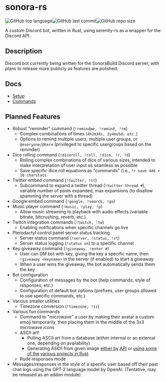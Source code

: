 # sonora-rs

![GitHub top language](https://img.shields.io/github/languages/top/d-mckee/sonora-rs?color=orange&style=flat&logo=rust)![GitHub last commit](https://img.shields.io/github/last-commit/d-mckee/sonora-rs?style=flat)![GitHub repo size](https://img.shields.io/github/repo-size/d-mckee/sonora-rs?style=flat) 

A custom Discord bot, written in Rust, using serenity-rs as a wrapper for the Discord API. 

## Description

Discord bot currently being written for the SonoraBuild Discord server, with plans to release more publicly as features are polished.

## Docs

- [Setup](docs/setup/README.md)
- [Commands](docs/commands/README.md) 

## Planned Features

- Robust "reminder" command (`!remindme, !remind, !rm`)
  - Complex combinations of times (`4h2m34s, 2y4mo5d, etc.`)
  - Options to remind multiple users, multiple user groups, or `@everyone/@here` (privileged to specific usergroups based on the reminder)
- Dice rolling command (`!diceroll, !roll, !dice, !r, !d`)
  - Rolling complex combinations of dice of various sizes, intended to make interpretation of user input as seamless as possible
  - Save specific dice roll equations as "commands" (i.e., `!r save 4d6 + 10 charstats`
- Twitter embed command (`!twitter, !tt`)
  - Subcommand to expand a twitter thread (`!twitter thread #`), variable number of posts expanded, max expansions (to disallow spamming the server with a thread)
- Google embed command (`!google, !search, !go`)
- Music player command (`!music, !play, !p`)
  - Allow music streaming to playback with audio effects (variable bitrate, bitcrushing, reverb, etc.)
- Twitch integration commands (`!twitch, !tw`)
  - Enabling notifications when specific channels go live
- Pterodactyl control panel server status tracking
  - Server status command (`!server, !status, !st`)
  - Server status logging (`!status on`) to a specific channel
- Key giveaway command (`!giveaway, !enter #`)
  - User can DM bot with key, giving the key a specific name, then `!giveaway <keyname>` in the server (if enabled) to start a giveaway
  - When a user wins the giveaway, the bot automatically sends them the key
- Bot configuration
  - Configuration of messages by the bot (help commands, style of responses, etc.)
  - Configuration of default bot options (prefixes, user groups allowed to use specific commands, etc.)
- Various smaller utilities
  - Timezone conversion (`!timezone, !tz`)
- Various fun commands
  - Command to "microwave" a user by making their avatar a custom emoji temporarily, then placing them in the middle of the 3x3 microwave icons 
  - ASCII art!
    - Pulling ASCII art from a database (either internal or an external one, depending on availability)
    - Generating ASCII from given image [either by](https://rapidapi.com/orthosie/api/ascii-art/endpoints) [API](http://artii.herokuapp.com/) or [using some of the](https://github.com/edelsonc/asciify) [various projects in Rust](https://github.com/lnenad/image-to-ascii) 
  - Rude responses mode
- Messages/responses in the style of a specific user based off their past chat logs using the GPT-2 language model by OpenAI. (Tentative, may be released as an addon module)

